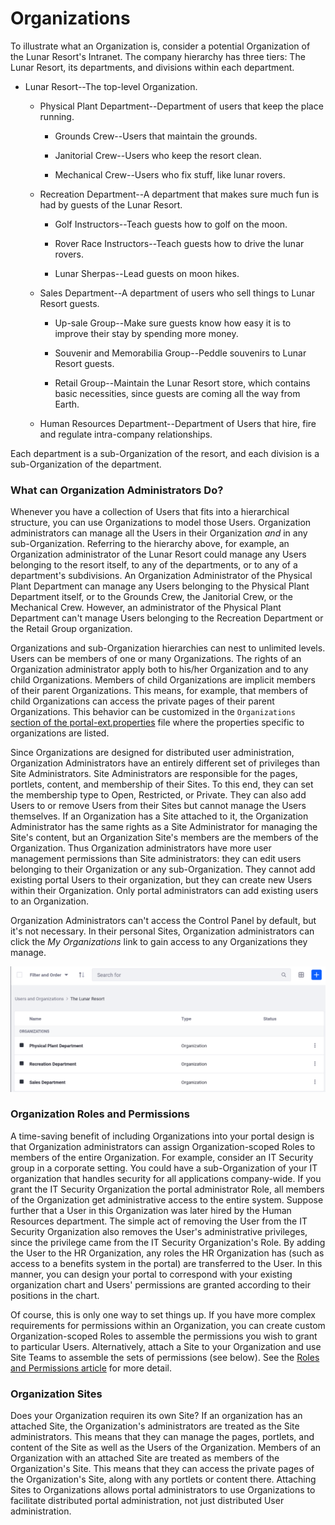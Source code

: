 # Organizations


To illustrate what an Organization is, consider a potential Organization of the Lunar Resort's Intranet. The company hierarchy has three tiers: The Lunar Resort, its departments, and divisions within each department.

- Lunar Resort--The top-level Organization.

	- Physical Plant Department--Department of users that keep the place running.

		- Grounds Crew--Users that maintain the grounds.

		- Janitorial Crew--Users who keep the resort clean.

		- Mechanical Crew--Users who fix stuff, like lunar rovers.

	- Recreation Department--A department that makes sure much fun is had by guests of the Lunar Resort.

        - Golf Instructors--Teach guests how to golf on the moon.

        - Rover Race Instructors--Teach guests how to drive the lunar rovers.

        - Lunar Sherpas--Lead guests on moon hikes.

    - Sales Department--A department of users who sell things to Lunar Resort guests.

        - Up-sale Group--Make sure guests know how easy it is to improve their stay by spending more money.

        - Souvenir and Memorabilia Group--Peddle souvenirs to Lunar Resort guests.

        - Retail Group--Maintain the Lunar Resort store, which contains basic necessities, since guests are coming all the way from Earth.

    - Human Resources Department--Department of Users that hire, fire and regulate intra-company relationships.

Each department is a sub-Organization of the resort, and each division is a sub-Organization of the department.

### What can Organization Administrators Do?

Whenever you have a collection of Users that fits into a hierarchical structure, you can use Organizations to model those Users. Organization administrators can manage all the Users in their Organization *and* in any sub-Organization. Referring to the hierarchy above, for example, an Organization administrator of the Lunar Resort could manage any Users belonging to the resort itself, to any of the departments, or to any of a department's subdivisions. An Organization Administrator of the Physical Plant Department can manage any Users belonging to the Physical Plant Department itself, or to the Grounds Crew, the Janitorial Crew, or the Mechanical Crew. However, an administrator of the Physical Plant Department can't manage Users belonging to the Recreation Department or the Retail Group organization.

Organizations and sub-Organization hierarchies can nest to unlimited levels. Users can be members of one or many Organizations. The rights of an Organization administrator apply both to his/her Organization and to any child Organizations. Members of child Organizations are implicit members of their parent Organizations. This means, for example, that members of child Organizations can access the private pages of their parent Organizations. This behavior can be customized in the `Organizations` [section of the portal-ext.properties](https://docs.liferay.com/portal/7.2-latest/propertiesdoc/portal.properties.html#Organizations) file where the properties specific to organizations are listed. 

Since Organizations are designed for distributed user administration, Organization Administrators have an entirely different set of privileges than Site Administrators. Site Administrators are responsible for the pages, portlets, content, and membership of their Sites. To this end, they can set the membership type to Open, Restricted, or Private. They can also add Users to or remove Users from their Sites but cannot manage the Users themselves. If an Organization has a Site attached to it, the Organization Administrator has the same rights as a Site Administrator for managing the Site's content, but an Organization Site's members are the members of the Organization. Thus Organization administrators have more user management permissions than Site administrators: they can edit users belonging to their Organization or any sub-Organization. They cannot add existing portal Users to their organization, but they can create new Users within their Organization. Only portal administrators can add existing users to an Organization.

Organization Administrators can't access the Control Panel by default, but it's not necessary. In their personal Sites, Organization administrators can click the *My Organizations* link to gain access to any Organizations they manage.

![Figure 1: The My Organizations application lets Organization Administrators manage their organizations in their personal site.](./images/orgs-my-organizations.png)

### Organization Roles and Permissions

A time-saving benefit of including Organizations into your portal design is that Organization administrators can assign Organization-scoped Roles to members of the entire Organization. For example, consider an IT Security group in a corporate setting. You could have a sub-Organization of your IT organization that handles security for all applications company-wide. If you grant the IT Security Organization the portal administrator Role, all members of the Organization get administrative access to the entire system. Suppose further that a User in this Organization was later hired by the Human Resources department. The simple act of removing the User from the IT Security Organization also removes the User's administrative privileges, since the privilege came from the IT Security Organization's Role. By adding the User to the HR Organization, any roles the HR Organization has (such as access to a benefits system in the portal) are transferred to the User. In this manner, you can design your portal to correspond with your existing organization chart and Users' permissions are granted according to their positions in the chart.

Of course, this is only one way to set things up. If you have more complex requirements for permissions within an Organization, you can create custom Organization-scoped Roles to assemble the permissions you wish to grant to particular Users. Alternatively, attach a Site to your Organization and use Site Teams to assemble the sets of permissions (see below). See the [Roles and Permissions article](/docs/7-2/user/-/knowledge_base/u/roles-and-permissions) for more detail.

### Organization Sites

Does your Organization requiren its own Site? If an organization has an attached Site, the Organization's administrators are treated as the Site administrators. This means that they can manage the pages, portlets, and content of the Site as well as the Users of the Organization. Members of an Organization with an attached Site are treated as members of the Organization's Site. This means that they can access the private pages of the Organization's Site, along with any portlets or content there. Attaching Sites to Organizations allows portal administrators to use Organizations to facilitate distributed portal administration, not just distributed User administration. 

